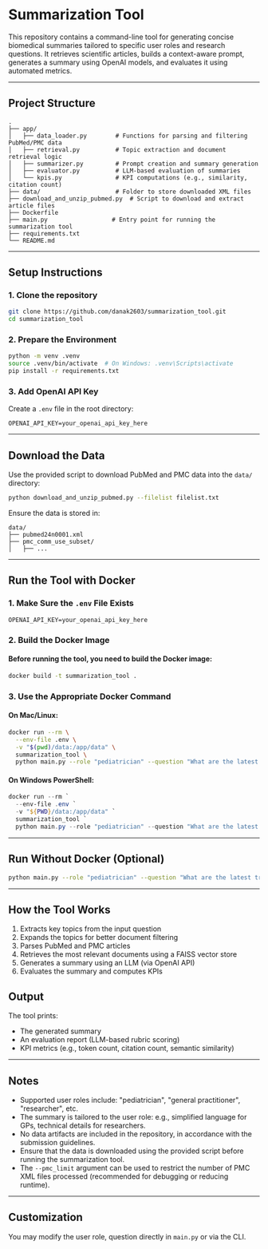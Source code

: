 # Summarization Tool

This repository contains a command-line tool for generating concise biomedical summaries tailored to specific user roles and research questions. It retrieves scientific articles, builds a context-aware prompt, generates a summary using OpenAI models, and evaluates it using automated metrics.

---

## Project Structure

```
.
├── app/
│   ├── data_loader.py        # Functions for parsing and filtering PubMed/PMC data
│   ├── retrieval.py          # Topic extraction and document retrieval logic
│   ├── summarizer.py         # Prompt creation and summary generation
│   ├── evaluator.py          # LLM-based evaluation of summaries
│   └── kpis.py               # KPI computations (e.g., similarity, citation count)
├── data/                     # Folder to store downloaded XML files
├── download_and_unzip_pubmed.py  # Script to download and extract article files
├── Dockerfile
├── main.py                  # Entry point for running the summarization tool
├── requirements.txt
└── README.md
```

---

## Setup Instructions

### 1. Clone the repository

```bash
git clone https://github.com/danak2603/summarization_tool.git
cd summarization_tool
```

### 2. Prepare the Environment

```bash
python -m venv .venv
source .venv/bin/activate  # On Windows: .venv\Scripts\activate
pip install -r requirements.txt
```

### 3. Add OpenAI API Key

Create a `.env` file in the root directory:

```env
OPENAI_API_KEY=your_openai_api_key_here
```

---

## Download the Data

Use the provided script to download PubMed and PMC data into the `data/` directory:

```bash
python download_and_unzip_pubmed.py --filelist filelist.txt
```

Ensure the data is stored in:

```
data/
├── pubmed24n0001.xml
├── pmc_comm_use_subset/
│   ├── ...
```

---

## Run the Tool with Docker

### 1. Make Sure the `.env` File Exists

```env
OPENAI_API_KEY=your_openai_api_key_here
```
### 2. Build the Docker Image

#### Before running the tool, you need to build the Docker image:

```bash
docker build -t summarization_tool .
```

### 3. Use the Appropriate Docker Command

#### On **Mac/Linux**:

```bash
docker run --rm \
  --env-file .env \
  -v "$(pwd)/data:/app/data" \
  summarization_tool \
  python main.py --role "pediatrician" --question "What are the latest treatment options for juvenile arthritis?" --pmc_limit 1000
```

#### On **Windows PowerShell**:

```powershell
docker run --rm `
  --env-file .env `
  -v "${PWD}/data:/app/data" `
  summarization_tool `
  python main.py --role "pediatrician" --question "What are the latest treatment options for juvenile arthritis?" --pmc_limit 1000

```

---

## Run Without Docker (Optional)

```bash
python main.py --role "pediatrician" --question "What are the latest treatment options for juvenile arthritis?"
```

---
## How the Tool Works

1. Extracts key topics from the input question  
2. Expands the topics for better document filtering  
3. Parses PubMed and PMC articles  
4. Retrieves the most relevant documents using a FAISS vector store  
5. Generates a summary using an LLM (via OpenAI API)  
6. Evaluates the summary and computes KPIs


## Output

The tool prints:

- The generated summary
- An evaluation report (LLM-based rubric scoring)
- KPI metrics (e.g., token count, citation count, semantic similarity)

---

## Notes

- Supported user roles include: "pediatrician", "general practitioner", "researcher", etc.
- The summary is tailored to the user role: e.g., simplified language for GPs, technical details for researchers.
- No data artifacts are included in the repository, in accordance with the submission guidelines.
- Ensure that the data is downloaded using the provided script before running the summarization tool.
- The `--pmc_limit` argument can be used to restrict the number of PMC XML files processed (recommended for debugging or reducing runtime).

---

## Customization

You may modify the user role, question directly in `main.py` or via the CLI.

